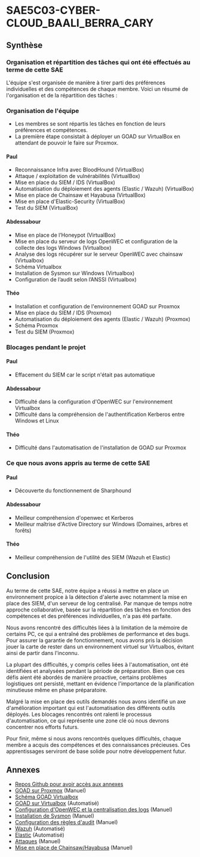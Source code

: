 # SAE5C03-CYBER-CLOUD_BAALI_BERRA_CARY

## Synthèse

### Organisation et répartition des tâches qui ont été effectués au terme de cette SAE

L'équipe s'est organisée de manière à tirer parti des préférences individuelles et des compétences de chaque membre. Voici un résumé de l'organisation et de la répartition des tâches :

### Organisation de l'équipe

- Les membres se sont répartis les tâches en fonction de leurs préférences et compétences.
- La première étape consistait à déployer un GOAD sur VirtualBox en attendant de pouvoir le faire sur Proxmox.

#### Paul

- Reconnaissance Infra avec BloodHound (VirtualBox)
- Attaque / exploitation de vulnérabilités (VirtualBox)
- Mise en place du SIEM / IDS (VirtualBox)
- Automatisation du déploiement des agents (Elastic / Wazuh) (VirtualBox)
- Mise en place de Chainsaw et Hayabusa (VirtualBox)
- Mise en place d'Elastic-Security (VirtualBox)
- Test du SIEM (VirtualBox)

#### Abdessabour

- Mise en place de l’Honeypot (VirtualBox)
- Mise en place du serveur de logs OpenWEC et configuration de la collecte des logs Windows (Virtualbox)
- Analyse des logs récupérer sur le serveur OpenWEC avec chainsaw (Virtualbox)
- Schéma Virtualbox
- Installation de Sysmon sur Windows (Virtualbox)
- Configuration de l’audit selon l’ANSSI (Virtualbox)

#### Théo

- Installation et configuration de l'environnement GOAD sur Proxmox
- Mise en place du SIEM / IDS (Proxmox)
- Automatisation du déploiement des agents (Elastic / Wazuh) (Proxmox)
- Schéma Proxmox
- Test du SIEM (Proxmox)

### Blocages pendant le projet

#### Paul

- Effacement du SIEM car le script n'était pas automatique

#### Abdessabour

- Difficulté dans la configuration d'OpenWEC sur l'environnement Virtualbox
- Difficulté dans la compréhension de l'authentification Kerberos entre Windows et Linux

#### Théo

- Difficulté dans l'automatisation de l'installation de GOAD sur Proxmox

### Ce que nous avons appris au terme de cette SAE

#### Paul

- Découverte du fonctionnement de Sharphound

#### Abdessabour

- Meilleur compréhension d'openwec et Kerberos
- Meilleur maîtrise d'Active Directory sur Windows (Domaines, arbres et forêts)

#### Théo

- Meilleur compréhension de l'utilité des SIEM (Wazuh et Elastic)


## Conclusion

Au terme de cette SAE, notre équipe a réussi à mettre en place un environnement propice à la détection d'alerte avec notamment la mise en place des SIEM, d'un serveur de log centralisé. Par manque de temps notre approche collaborative, basée sur la répartition des tâches en fonction des compétences et des préférences individuelles, n'a pas été parfaite.

Nous avons rencontré des difficultés liées à la limitation de la mémoire de certains PC, ce qui a entraîné des problèmes de performance et des bugs. Pour assurer la garantie de fonctionnement, nous avons pris la décision jouer la carte de rester dans un environnement virtuel sur Virtualbos, évitant ainsi de partir dans l'inconnu.

La plupart des difficultés, y compris celles liées à l'automatisation, ont été identifiées et analysées pendant la période de préparation. Bien que ces défis aient été abordés de manière proactive, certains problèmes logistiques ont persisté, mettant en évidence l'importance de la planification minutieuse même en phase préparatoire.

Malgré la mise en place des outils demandés nous avons identifié un axe d'amélioration important qui est l'automatisation des différents outils déployés. Les blocages rencontrés ont ralenti le processus d'automatisation, ce qui représente une zone clé où nous devrons concentrer nos efforts futurs.

Pour finir, même si nous avons rencontrés quelques difficultés, chaque membre a acquis des compétences et des connaissances précieuses. Ces apprentissages serviront de base solide pour notre développement futur.

## Annexes

- [Repos Github pour avoir accès aux annexes](https://github.com/Abdessabourbaali/SAE5C03-CYBER-CLOUD_BAALI_BERRA_CARY)
- [GOAD sur Proxmox](Compte-Rendu/SAE5C03-BAALI-BERRA-CARY-Compte-Rendu-Technique.pdf) (Manuel)
- [Schéma GOAD Virtualbox](schéma_environnement/GOAD_on_Virtualbox.png)
- [GOAD sur Virtualbox](Compte-Rendu/SAE5C03-BAALI-BERRA-CARY-Compte-Rendu-Technique.pdf) (Automatisé)
- [Configuration d'OpenWEC et la centralisation des logs](Compte-Rendu/manual_install_openwec.md) (Manuel)
- [Installation de Sysmon](Compte-Rendu/manual_install_sysmon.md) (Manuel)
- [Configuration des règles d'audit](Compte-Rendu/manual_install_openwec.md) (Manuel)
- [Wazuh](Compte-Rendu/SAE5C03-BAALI-BERRA-CARY-Compte-Rendu-Technique.pdf) (Automatisé)
- [Elastic](Compte-Rendu/SAE5C03-BAALI-BERRA-CARY-Compte-Rendu-Technique.pdf) (Automatisé)
- [Attaques](Compte-Rendu/SAE5C03-BAALI-BERRA-CARY-Compte-Rendu-Technique.pdf) (Manuel)
- [Mise en place de Chainsaw/Hayabusa](Compte-Rendu/SAE5C03-BAALI-BERRA-CARY-Compte-Rendu-Technique.pdf) (Manuel)
